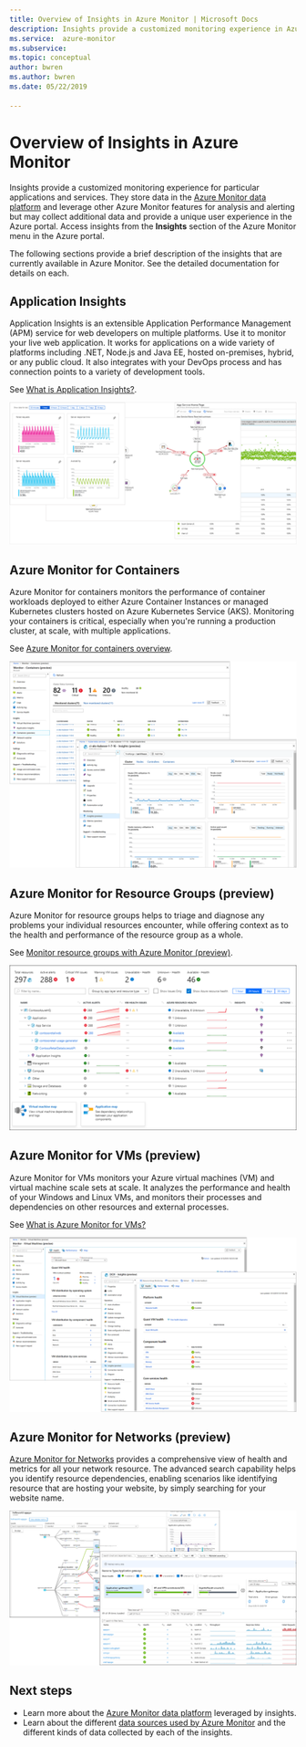```yaml
---
title: Overview of Insights in Azure Monitor | Microsoft Docs
description: Insights provide a customized monitoring experience in Azure Monitor for particular applications and services. This article provides a brief description of each of the insights that are currently available.
ms.service:  azure-monitor
ms.subservice: 
ms.topic: conceptual
author: bwren
ms.author: bwren
ms.date: 05/22/2019

---
```


# Overview of Insights in Azure Monitor
Insights provide a customized monitoring experience for particular applications and services. They store data in the [Azure Monitor data platform](../platform/data-platform.md) and leverage other Azure Monitor features for analysis and alerting but may collect additional data and provide a unique user experience in the Azure portal. Access insights from the **Insights** section of the Azure Monitor menu in the Azure portal.

The following sections provide a brief description of the insights that are currently available in Azure Monitor. See the detailed documentation for details on each.

## Application Insights
Application Insights is an extensible Application Performance Management (APM) service for web developers on multiple platforms. Use it to monitor your live web application. It works for applications on a wide variety of platforms including .NET, Node.js and Java EE, hosted on-premises, hybrid, or any public cloud. It also integrates with your DevOps process and has connection points to a variety of development tools.

See [What is Application Insights?](../app/app-insights-overview.md).

![Application Insights](media/insights-overview/app-insights.png)

## Azure Monitor for Containers
Azure Monitor for containers monitors the performance of container workloads deployed to either Azure Container Instances or managed Kubernetes clusters hosted on Azure Kubernetes Service (AKS). Monitoring your containers is critical, especially when you're running a production cluster, at scale, with multiple applications.

See [Azure Monitor for containers overview](../insights/container-insights-overview.md).

![Azure Monitor for Containers](media/insights-overview/container-insights.png)

## Azure Monitor for Resource Groups (preview)
Azure Monitor for resource groups helps to triage and diagnose any problems your individual resources encounter, while offering context as to the health and performance of the resource group as a whole.

See [Monitor resource groups with Azure Monitor (preview)](../insights/resource-group-insights.md).

![Azure Monitor for Resource Groups](media/insights-overview/resource-group-insights.png)

## Azure Monitor for VMs (preview)
Azure Monitor for VMs monitors your Azure virtual machines (VM) and virtual machine scale sets at scale. It analyzes the performance and health of your Windows and Linux VMs, and monitors their processes and dependencies on other resources and external processes.

See [What is Azure Monitor for VMs?](vminsights-overview.md)

![Azure Monitor for VMs](media/insights-overview/vm-insights.png)

## Azure Monitor for Networks (preview)
[Azure Monitor for Networks](network-insights-overview.md) provides a comprehensive view of health and metrics for all your network resource. The advanced search capability helps you identify resource dependencies, enabling scenarios like identifying resource that are hosting your website, by simply searching for your website name.

![Azure Monitor for Networks](media/insights-overview/network-insights.png)

## Next steps
* Learn more about the [Azure Monitor data platform](../platform/data-platform.md) leveraged by insights.
* Learn about the different [data sources used by Azure Monitor](../platform/data-sources.md) and the different kinds of data collected by each of the insights.
